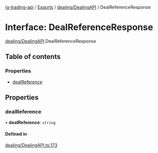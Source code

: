 [ig-trading-api](../README.md) / [Exports](../modules.md) / [dealing/DealingAPI](../modules/dealing_DealingAPI.md) / DealReferenceResponse

# Interface: DealReferenceResponse

[dealing/DealingAPI](../modules/dealing_DealingAPI.md).DealReferenceResponse

## Table of contents

### Properties

- [dealReference](dealing_DealingAPI.DealReferenceResponse.md#dealreference)

## Properties

### dealReference

• **dealReference**: `string`

#### Defined in

[dealing/DealingAPI.ts:173](https://github.com/bennycode/ig-trading-api/blob/98182c7/src/dealing/DealingAPI.ts#L173)
